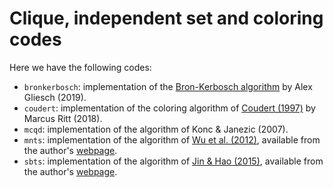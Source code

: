  # Clique, independent set and coloring codes

Here we have the following codes:

- `bronkerbosch`: implementation of the [Bron-Kerbosch algorithm](https://doi.org/10.1145%2F362342.362367) by Alex Gliesch (2019).
- `coudert`: implementation of the coloring algorithm of [Coudert (1997)](https://doi.org/10.1145/266021.266047) by Marcus Ritt (2018).
- `mcqd`: implementation of the algorithm of Konc & Janezic (2007).
- `mnts`: implementation of the algorithm of [Wu et al. (2012)](http://dx.doi.org/10.1007/s10479-012-1124-3), available from the author's [webpage](https://leria-info.univ-angers.fr/~jinkao.hao/).
- `sbts`: implementation of the algorithm of [Jin & Hao (2015)](http://dx.doi.org/10.1016/j.engappai.2014.08.007), available from the author's [webpage](https://leria-info.univ-angers.fr/~jinkao.hao/).